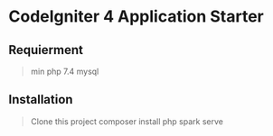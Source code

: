 # CodeIgniter 4 Application Starter

## Requierment
> min php 7.4
> mysql

## Installation 
> Clone this project
> composer install
> php spark serve

